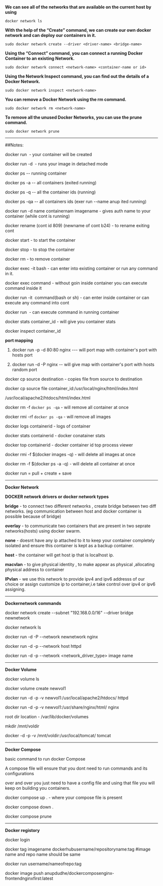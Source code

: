 **We can see all of the networks that are available on the current host by using**
```
docker network ls
```
**With the help of the “Create” command, we can create our own docker network and can deploy our containers in it.**
```
sudo docker network create --driver <driver-name> <bridge-name>
```
**Using the “Connect” command, you can connect a running Docker Container to an existing Network.**
```
sudo docker network connect <network-name> <container-name or id>
```
**Using the Network Inspect command, you can find out the details of a Docker Network.**
```
sudo docker network inspect <network-name>
```
**You can remove a Docker Network using the rm command.**
```
sudo docker network rm <network-name>
```
**To remove all the unused Docker Networks, you can use the prune command.**
```
sudo docker network prune
```

--------------------------------------------------------------------------------------------------------------------------------------------------------------------------------------------------------------------------------
##Notes:

docker run <image name>  - your container will be created

docker run -d <image name> - runs your image in detached mode

docker ps    -- running container

docker ps -a -- all containers (exited running)

docker ps -q -- all the container ids (running)

docker ps -qa -- all containers ids (exer run --name anup ited running)

docker run -d name containernam imagename  - gives auth name to your container (while cont is running)

docker rename  (cont id 809)  (newname of cont b24) - to rename exiting cont

docker start <container id> - to start the container

docker stop <container id> - to stop the container

docker rm <container id> - to remove container

docker exec -it <container id> bash - can enter into existing container or run any command in it.

docker exec <container id> command - without goin inside container you can execute command inside it

docker run  -it <image name> command(bash or sh) - can enter inside container or can execute any command into cont

docker run  <image name> <command> - can execute command in running container

docker stats container_id - will give you container stats

docker inspect container_id

**port mapping**

1. docker run -p -d 80:80 nginx --- will port map with container's port with hosts port

2. docker run  -d -P nginx -- will give map with container's port with hosts random port

docker cp source destination - copies file from source to destination

docker cp source file container_id:/usr/local/nginx/html/index.html

/usr/local/apache2/htdocs/html/index.html

docker rm -f `docker ps -qa` - will remove all container at once

docker rmi -rf `docker ps -qa` - will remove all images

docker logs containerid - logs of container

docker stats containerid - docker conatainer stats

docker top containerid  - docker container id top process viewer

docker rmi -f $(docker images -q) - will delete all images at once

docker rm -f $(docker ps -a -q)  - will delete all container at once

docker run  = pull  + create + save

-------------------------------------------------------------------------------------------------------------------------------------------------


**Docker Network**

**DOCKER network drivers or docker network types**

**bridge** - to connect two different networks , create bridge between two diff networks.
(eg communication between host and docker container is possible because of bridge)

**overlay** - to communicate two containers that are present in two seprate networks(hosts) using
docker swarm.

**none** -  doesnt have any ip attached to it to keep your container completely isolated and 
ensure this container is kept as a backup container.

**host** -  the container will get host ip that is localhost ip.

**macvlan** - to give physical identity , to make appear as physical ,allocating physical
address to container

**IPvlan** - we use this network to provide ipv4 and ipv6 addresss of our choice or
assign customize ip to container,i.e take control over ipv4 or ipv6 assigning.

------------------------------------------------------------------------------------------------------------------------------------------------
**Dockernetwork commands**

docker network create --subnet "192.168.0.0/16" --driver bridge newnetwork 

docker network ls 

docker run -d -P --network newnetwork nginx

docker run -d -p --network host httpd

docker run -d -p --network <network_driver_type> image name

-------------------------------------------------------------------------------------------------------------------------------------------------
**Docker Volume**

docker volume ls

docker volume create newvol1

docker run -d -p -v newvol1:/usr/local/apache2/htdocs/  httpd

docker run -d -p -v newvol1:/usr/share/nginx/html/  nginx

root dir location - /var/lib/docker/volumes

mkdir /mnt/voldir

docker -d -p -v /mnt/voldir:/usr/local/tomcat/ tomcat

----------------------------------------------------------------------------------------------------------------------------------------------------
**Docker Compose**

basic command to run docker Compose

A compose file will ensure that you dont need to run commands and its configurations

over and over you just need to have a config file and using that file you will keep on building
you containers.

docker compose up .   - where your compose file is present

docker compose down . 

docker compose prune  


-------------------------------------------------------------------------------------------------------------------------------------------------------
**Docker registory**


docker login

docker tag imagename dockerhubusername/repositoryname:tag   #image name and repo name should be same

docker run username/nameofrepo:tag

docker image push anupdudhe/dockercomposenginx-frontendnginxfirst:latest
